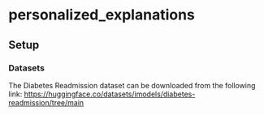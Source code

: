 # personalized_explanations

## Setup


### Datasets

The Diabetes Readmission dataset can be downloaded from the following link: https://huggingface.co/datasets/imodels/diabetes-readmission/tree/main